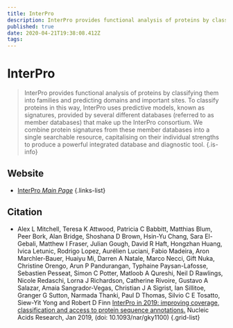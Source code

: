 ```yaml
---
title: InterPro
description: InterPro provides functional analysis of proteins by classifying them into families and predicting domains and important sites.
published: true
date: 2020-04-21T19:38:08.412Z
tags: 
---
```


# InterPro

> InterPro provides functional analysis of proteins by classifying them into families and predicting domains and important sites. To classify proteins in this way, InterPro uses predictive models, known as signatures, provided by several different databases (referred to as member databases) that make up the InterPro consortium. We combine protein signatures from these member databases into a single searchable resource, capitalising on their individual strengths to produce a powerful integrated database and diagnostic tool.
{.is-info}



## Website

- [InterPro *Main Page*](http://www.ebi.ac.uk/interpro/)
{.links-list}

## Citation

- Alex L Mitchell, Teresa K Attwood, Patricia C Babbitt, Matthias Blum, Peer Bork, Alan Bridge, Shoshana D Brown, Hsin-Yu Chang, Sara El-Gebali, Matthew I Fraser, Julian Gough, David R Haft, Hongzhan Huang, Ivica Letunic, Rodrigo Lopez, Aurélien Luciani, Fabio Madeira, Aron Marchler-Bauer, Huaiyu Mi, Darren A Natale, Marco Necci, Gift Nuka, Christine Orengo, Arun P Pandurangan, Typhaine Paysan-Lafosse, Sebastien Pesseat, Simon C Potter, Matloob A Qureshi, Neil D Rawlings, Nicole Redaschi, Lorna J Richardson, Catherine Rivoire, Gustavo A Salazar, Amaia Sangrador-Vegas, Christian J A Sigrist, Ian Sillitoe, Granger G Sutton, Narmada Thanki, Paul D Thomas, Silvio C E Tosatto, Siew-Yit Yong and Robert D Finn [InterPro in 2019: improving coverage, classification and access to protein sequence annotations.](https://academic.oup.com/nar/article/47/D1/D351/5162469) Nucleic Acids Research, Jan 2019, (doi: 10.1093/nar/gky1100)
{.grid-list}